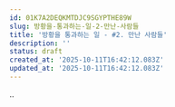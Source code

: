 ```yaml
---
id: 01K7A2DEQKMTDJC9SGYPTHE89W
slug: 방황을-통과하는-일-2-만난-사람들
title: '방황을 통과하는 일 - #2. 만난 사람들'
description: ''
status: draft
created_at: '2025-10-11T16:42:12.083Z'
updated_at: '2025-10-11T16:42:12.083Z'
---
```

..
